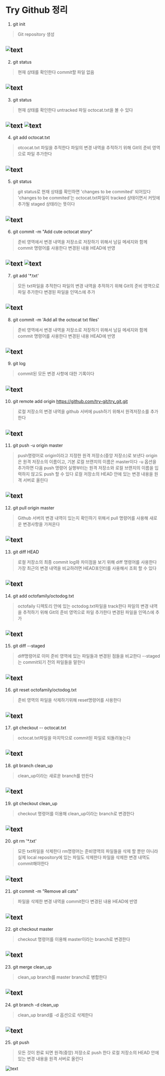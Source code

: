 Try Github 정리
===============
1. git init
> Git repository 생성

![text](./LAB6/1.PNG)
------------------------------
2. git status
> 현재 상태를 확인한다
> commit할 파일 없음

![text](./LAB6/2.PNG)
-------------------------------
3. git status
> 현재 상태를 확인한다
> untracked 파일 octocat.txt을 볼 수 있다

![text](./LAB6/3_1.PNG)
![text](./LAB6/3_2.PNG)
-------------------------------
4. git add octocat.txt
> otcocat.txt 파일을 추적한다
> 파일의 변경 내역을 추적하기 위해 Git의 준비 영역으로 파일 추가한다

![text](./LAB6/4.PNG)
----------------------------------
5. git status
> git status로 현재 상태를 확인하면 'changes to be commited' 되어있다
> 'changes to be commited'는 octocat.txt파일이 tracked 상태이면서 커밋에 추가될 staged 상태라는 뜻이다

![text](./LAB6/5.PNG)
--------------------------------------------------------------------------------------------------------
6. git commit -m "Add cute octocat story"
> 준비 영역에서 변경 내역을 저장소로 저장하기 위해서 남길 메세지와 함께 commit 명령어를 사용한다
> 변경된 내용 HEAD에 반영

![text](./LAB6/6_1.PNG)
![text](./LAB6/6_2.PNG)
-----------------------------------------------------------------------------------------------
7. git add '*.txt'

> 모든 txt파일을 추적한다
> 파일의 변경 내역을 추적하기 위해 Git의 준비 영역으로 파일 추가한다
> 변경된 파일을 인덱스에 추가

![text](./LAB6/7.PNG)
--------------------------------
8. git commit -m 'Add all the octocat txt files'
> 준비 영역에서 변경 내역을 저장소로 저장하기 위해서 남길 메세지와 함께 commit 명령어를 사용한다
> 변경된 내용 HEAD에 반영

![text](./LAB6/8.PNG)
--------------------------------------------------------------------------------------------
9. git log
> commit된 모든 변경 사항에 대한 기록이다

![text](./LAB6/9.PNG)
---------------
10. git remote add origin https://github.com/try-git/try_git.git
> 로컬 저장소의 변경 내역을 github 서버에 push하기 위해서 원격저장소를 추가한다

![text](./LAB6/10.PNG)
-----------------------
11. git push -u origin master
> push명령어로 origin이라고 지정한 원격 저장소(중앙 저장소)로 보낸다
> origin은 원격 저장소의 이름이고, 기본 로컬 브랜치의 이름은 master이다 
> -u 옵션을 추가하면 다음 push 명령어 실행부터는 원격 저장소와 로컬 브랜치의 이름을 입력하지 않고도 push 할 수 있다
> 로컬 저장소의 HEAD 안에 있는 변경 내용을 원격 서버로 올린다

![text](./LAB6/11.PNG)
------------
12. git pull origin master
> Github 서버의 변경 내역이 있는지 확인하기 위해서 pull 명령어를 사용해 새로운 변경사항을 가져온다

![text](./LAB6/12.PNG)
---------------
13. git diff HEAD
> 로컬 저장소의 최종 commit log와 차이점을 보기 위해 diff 명령어를 사용한다
> 가장 최근의 변경 내역을 비교하려면 HEAD포인터를 사용해서 조회 할 수 있다

![text](./LAB6/13.PNG)
-----------------
14. git add octofamily/octodog.txt
> octofaily 디렉토리 안에 있는 octodog.txt파일을 track한다
> 파일의 변경 내역을 추적하기 위해 Git의 준비 영역으로 파일 추가한다
> 변경된 파일을 인덱스에 추가

![text](./LAB6/14.PNG)
---------------------
15. git diff --staged
> diff명령어로 이미 준비 영역에 있는 파일들과 변경된 점들을 비교한다
> --staged는 commit되기 전의 파일들을 말한다

![text](./LAB6/15.PNG)
------------------
16. git reset octofamily/octodog.txt
> 준비 영역의 파일을 삭제하기위해 reset명령어를 사용한다

![text](./LAB6/16.PNG)
-----------
17. git checkout -- octocat.txt
> octocat.txt파일을 마지막으로 commit된 파일로 되돌려놓는다

![text](./LAB6/17.PNG)
---------------
18. git branch clean_up
> clean_up이라는 새로운 branch를 만든다

![text](./LAB6/18.PNG)
-----------------
19. git checkout clean_up
> checkout 명령어를 이용해 clean_up이라는 branch로 변경한다

![text](./LAB6/19.PNG)
----------------
20. git rm '*.txt'

> 모든 txt파일을 삭제한다
> rm명령어는 준비영역의 파일들을 삭제 할 뿐만 아니라 실제 local repository에 있는 파일도 삭제한다
> 파일을 삭제한 변경 내역도 commit해야한다

![text](./LAB6/20.PNG)
---------------
21. git commit -m "Remove all cats"
> 파일을 삭제한 변경 내역을 commit한다
> 변경된 내용 HEAD에 반영

![text](./LAB6/21.PNG)
----------------
22. git checkout master
> checkout 명령어를 이용해 master이라는 branch로 변경한다

![text](./LAB6/22.PNG)
--------
23. git merge clean_up
> clean_up branch를 master branch로 병합한다

![text](./LAB6/23.PNG)
-------
24. git branch -d clean_up
> clean_up brand를 -d 옵션으로 삭제한다

![text](./LAB6/24.PNG)
---------
25. git push
> 모든 것이 완료 되면 원격(중앙) 저장소로 push 한다
> 로컬 저장소의 HEAD 안에 있는 변경 내용을 원격 서버로 올린다

![text](./LAB6/25.PNG)
